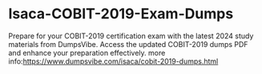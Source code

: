 # Isaca-COBIT-2019-Exam-Dumps

Prepare for your COBIT-2019 certification exam with the latest 2024 study materials from DumpsVibe. Access the updated COBIT-2019 dumps PDF and enhance your preparation effectively.
more info:https://www.dumpsvibe.com/isaca/cobit-2019-dumps.html
